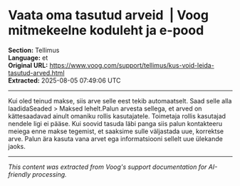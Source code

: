 # Vaata oma tasutud arveid  | Voog mitmekeelne koduleht ja e-pood

**Section:** Tellimus  
**Language:** et  
**Original URL:** https://www.voog.com/support/tellimus/kus-void-leida-tasutud-arved.html  
**Extracted:** 2025-08-05 07:49:06 UTC

---

Kui oled teinud makse, siis arve selle eest tekib automaatselt. Saad selle alla laadidaSeaded > Maksed lehelt.Palun arvesta sellega, et arved on kättesaadavad ainult omaniku rollis kasutajatele. Toimetaja rollis kasutajad nendele ligi ei pääse.
Kui soovid tasuda läbi panga siis palun kontakteeru meiega enne makse tegemist, et saaksime sulle väljastada uue, korrektse arve. Palun ära kasuta vana arvet ega informatsiooni sellelt uue ülekande jaoks.

---

*This content was extracted from Voog's support documentation for AI-friendly processing.*
